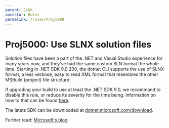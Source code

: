 ```yaml
---
parent: SLNX
ancestor: Rules
permalink: /rules/Proj5000
---
```


# Proj5000: Use SLNX solution files
Solution files have been a part of the .NET and Visual Studio experience for
many years now, and they’ve had the same custom SLN format the whole time.
Starting in .NET SDK 9.0.200, the dotnet CLI supports the use of SLNX format,
a less verbose, easy to read XML format that resembles the other MSBuild
(project) file structure.

If upgrading your build to use at least the .NET SDK 9.0, we recommand to disable
this rule, or reduce its severity for the time being. Information on how to that
can be found [here](../general/configuration.md).

The latets SDK can be downloaded at [dotnet.microsoft.com/download](https://dotnet.microsoft.com/download).

Further read: [Microsoft's blog](https://devblogs.microsoft.com/dotnet/introducing-slnx-support-dotnet-cli/).
